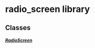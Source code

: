 


# radio_screen library











## Classes

##### [RadioScreen](../smeup_screens_test_radio_screen/RadioScreen-class.md)



 















